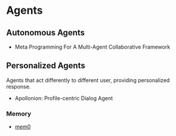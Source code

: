 # Agents

## Autonomous Agents
- Meta Programming For A Multi-Agent Collaborative Framework

## Personalized Agents
Agents that act differently to different user, providing personalized response.

- Apollonion: Profile-centric Dialog Agent

### Memory
- [mem0](https://github.com/mem0ai/mem0?tab=readme-ov-file)